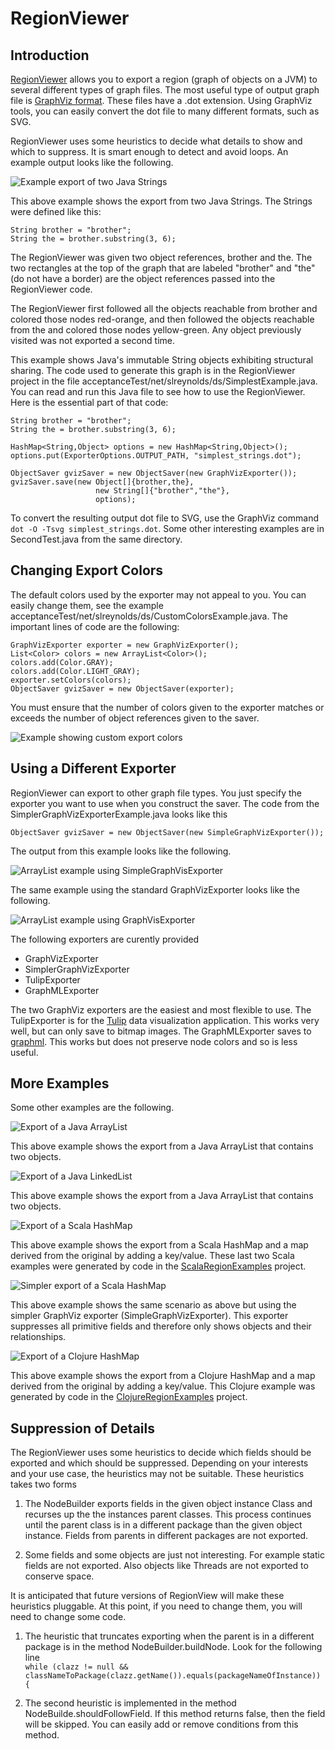 # RegionViewer #

## Introduction ##

[RegionViewer](http://github.com/stevenreyn/RegionViewer)
allows you to export a region (graph of objects on a JVM) to several different 
types of graph files. The most useful type of output graph file is 
[GraphViz format](http://www.graphviz.org/). These files have a .dot extension. 
Using GraphViz tools, you can easily convert the dot file to many different formats, 
such as SVG.

RegionViewer uses some heuristics to decide what details to show and which to
suppress. It is smart enough to detect and avoid loops. An example output
looks like the following.

![Example export of two Java Strings](images/strings.dot.svg)

This above example shows the export from two Java Strings. The Strings were 
defined like this:

    String brother = "brother";
    String the = brother.substring(3, 6);
    

The RegionViewer was given two object references, brother and the. 
The two rectangles at the top of the graph that are labeled "brother" and "the"
(do not have a border) are the object references passed into the RegionViewer
code.

The RegionViewer first followed all the objects reachable from brother and colored those nodes
red-orange, and then followed the objects reachable from the and colored those
nodes yellow-green. Any object previously visited was not exported a second time.

This example shows Java's immutable String objects exhibiting structural sharing.
The code used to generate this graph is in the RegionViewer project in the file
acceptanceTest/net/slreynolds/ds/SimplestExample.java. You can read and run this Java file
to see how to use the RegionViewer. Here is the essential part of that code:


    String brother = "brother";
    String the = brother.substring(3, 6);

    HashMap<String,Object> options = new HashMap<String,Object>();
    options.put(ExporterOptions.OUTPUT_PATH, "simplest_strings.dot");
	    
    ObjectSaver gvizSaver = new ObjectSaver(new GraphVizExporter());
    gvizSaver.save(new Object[]{brother,the},
	    		       new String[]{"brother","the"}, 
	    		       options);

To convert the resulting output dot file to SVG, use the GraphViz command 
`dot -O -Tsvg simplest_strings.dot`. Some other interesting
examples are in SecondTest.java from the same directory.       

## Changing Export Colors ##

The default colors used by the exporter may not appeal to you. You can easily 
change them, see the example acceptanceTest/net/slreynolds/ds/CustomColorsExample.java.
The important lines of code are the following:

    GraphVizExporter exporter = new GraphVizExporter();
    List<Color> colors = new ArrayList<Color>();
    colors.add(Color.GRAY);
    colors.add(Color.LIGHT_GRAY);
    exporter.setColors(colors);
    ObjectSaver gvizSaver = new ObjectSaver(exporter);
	
You must ensure that the number of colors given to the exporter matches or exceeds
the number of object references given to the saver.

![Example showing custom export colors](images/custcolors_strings.dot.svg)

## Using a Different Exporter ##

RegionViewer can export to other graph file types. You just specify the exporter
you want to use when you construct the saver. The code from the SimplerGraphVizExporterExample.java
looks like this

    ObjectSaver gvizSaver = new ObjectSaver(new SimpleGraphVizExporter());
    
The output from this example looks like the following.

![ArrayList example using SimpleGraphVisExporter](images/alist2_simple.dot.svg)

The same example using the standard GraphVizExporter looks like the following.

![ArrayList example using GraphVisExporter](images/alist2.dot.svg)

The following exporters are curently provided

* GraphVizExporter
* SimplerGraphVizExporter
* TulipExporter
* GraphMLExporter

The two GraphViz exporters are the easiest and most flexible to use. The TulipExporter
is for the [Tulip](http://tulip.labri.fr/) data visualization application. 
This works very well, but can only save to bitmap images. The GraphMLExporter
saves to [graphml](http://graphml.graphdrawing.org/). This works but does not preserve 
node colors and so is less useful.

## More Examples ##

Some other examples are the following.

![Export of a Java ArrayList](images/alist.dot.svg)

This above example shows the export from a Java ArrayList that contains two objects.

![Export of a Java LinkedList](images/llist.dot.svg)

This above example shows the export from a Java ArrayList that contains two objects.

![Export of a Scala HashMap](images/hmap-ops.dot.svg)

This above example shows the export from a Scala HashMap and a map derived
from the original by adding a key/value. These last two Scala examples were generated by 
code in the [ScalaRegionExamples](http://github.com/stevenreyn/ScalaRegionExamples) 
project.

![Simpler export of a Scala HashMap](images/hmap-ops_simple.dot.svg)

This above example shows the same scenario as above but using the simpler GraphViz
exporter (SimpleGraphVizExporter). This exporter suppresses all primitive fields 
and therefore only shows objects and their relationships.

![Export of a Clojure HashMap](images/clj-hash-map-ops.dot.svg)

This above example shows the export from a Clojure HashMap and a map derived
from the original by adding a key/value. This Clojure example was generated by 
code in the [ClojureRegionExamples](http://github.com/stevenreyn/ClojureRegionExamples) 
project.

## Suppression of Details ##

The RegionViewer uses some heuristics to decide which fields should be exported
and which should be suppressed. Depending on your interests and your use case, 
the heuristics may not be suitable. These heuristics takes two forms

1. The NodeBuilder exports fields in the given object instance Class and recurses up
   the the instances parent classes. This process continues until the parent
   class is in a different package than the given object instance. Fields from
   parents in different packages are not exported. 
   
2. Some fields and some objects are just not interesting. For example static fields
   are not exported. Also objects like Threads are not exported to conserve space.

It is anticipated that future versions of RegionView will make these heuristics
pluggable. At this point, if you need to change them, you will need to change some
code.

1. The heuristic that truncates exporting when the parent is in a different
   package is in the method NodeBuilder.buildNode. Look for the following line\
`while (clazz != null && classNameToPackage(clazz.getName()).equals(packageNameOfInstance)) {`

2. The second heuristic is implemented in the method NodeBuilde.shouldFollowField. If
   this method returns false, then the field will be skipped. You can easily add
   or remove conditions from this method.
   
   
   
   


